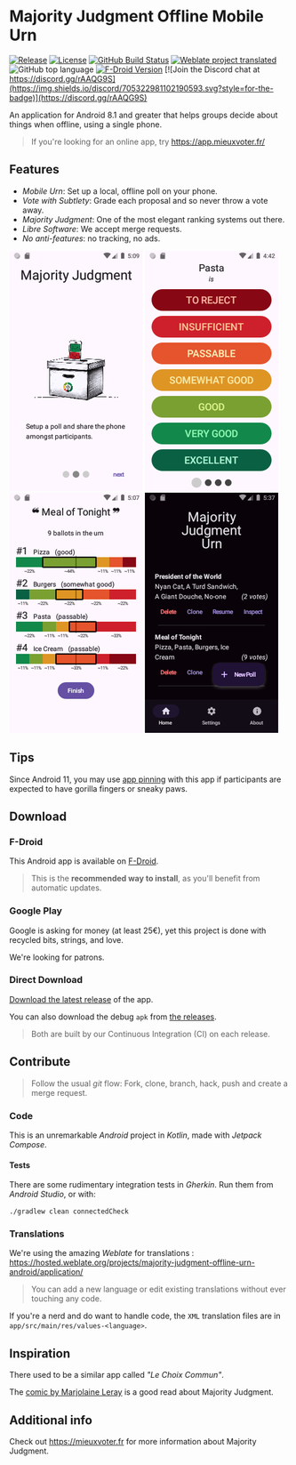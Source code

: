 # Majority Judgment Offline Mobile Urn

[![Release](https://img.shields.io/github/v/release/MieuxVoter/majority-judgment-offline-urn-android?sort=semver&style=for-the-badge)](https://github.com/MieuxVoter/majority-judgment-offline-urn-android/releases)
[![License](https://img.shields.io/github/license/MieuxVoter/majority-judgment-offline-urn-android?style=for-the-badge)](./LICENSE)
[![GitHub Build Status](https://img.shields.io/github/actions/workflow/status/MieuxVoter/majority-judgment-offline-urn-android/android_build.yml?style=for-the-badge)](https://github.com/MieuxVoter/majority-judgment-offline-urn-android/actions/workflows/android_build.yml)
[![Weblate project translated](https://img.shields.io/weblate/progress/majority-judgment-offline-urn-android?server=https%3A%2F%2Fhosted.weblate.org&style=for-the-badge)](https://hosted.weblate.org/projects/majority-judgment-offline-urn-android/application/)
![GitHub top language](https://img.shields.io/github/languages/top/MieuxVoter/majority-judgment-offline-urn-android?style=for-the-badge)
[![F-Droid Version](https://img.shields.io/f-droid/v/com.illiouchine.jm?style=for-the-badge)](https://f-droid.org/en/packages/com.illiouchine.jm)
[![Join the Discord chat at https://discord.gg/rAAQG9S](https://img.shields.io/discord/705322981102190593.svg?style=for-the-badge)](https://discord.gg/rAAQG9S)

An application for Android 8.1 and greater that helps groups decide about things when offline, using a single phone.

> If you're looking for an online app, try https://app.mieuxvoter.fr/

## Features

- *Mobile Urn*: Set up a local, offline poll on your phone.
- *Vote with Subtlety*: Grade each proposal and so never throw a vote away.
- *Majority Judgment*: One of the most elegant ranking systems out there.
- *Libre Software*: We accept merge requests.
- *No anti-features*: no tracking, no ads.

<p>
  <img src="metadata/en-US/images/phoneScreenshots/1.png" alt="Screenshot of the onboarding screen of the application." />
  <img src="metadata/en-US/images/phoneScreenshots/2.png" alt="Screenshot of the voting screen of the application." />
  <img src="metadata/en-US/images/phoneScreenshots/3.png" alt="Screenshot of the results screen of the application." />
  <img src="metadata/en-US/images/phoneScreenshots/4.png" alt="Screenshot of the home screen of the application, in dark theme." />
</p>


## Tips

Since Android 11, you may use [app pinning](https://support.google.com/android/answer/9455138?hl=en) with this app if participants are expected to have gorilla fingers or sneaky paws.


## Download

### F-Droid

This Android app is available on [F-Droid](https://f-droid.org/en/packages/com.illiouchine.jm).

> This is the **recommended way to install**, as you'll benefit from automatic updates.

### Google Play

Google is asking for money (at least 25€), yet this project is done with recycled bits, strings, and love.

We're looking for patrons.

### Direct Download

[Download the latest release](https://github.com/MieuxVoter/majority-judgment-offline-urn-android/releases/latest/download/app-release.apk) of the app.

You can also download the debug `apk` from [the releases](https://github.com/MieuxVoter/majority-judgment-offline-urn-android/releases).

> Both are built by our Continuous Integration (CI) on each release.


## Contribute

> Follow the usual _git_ flow:
> Fork, clone, branch, hack, push and create a merge request.

### Code

This is an unremarkable _Android_ project in _Kotlin_, made with _Jetpack Compose_.

#### Tests

There are some rudimentary integration tests in _Gherkin_.
Run them from _Android Studio_, or with:

    ./gradlew clean connectedCheck

### Translations

We're using the amazing _Weblate_ for translations : https://hosted.weblate.org/projects/majority-judgment-offline-urn-android/application/

> You can add a new language or edit existing translations without ever touching any code.

If you're a nerd and do want to handle code, the `XML` translation files are in `app/src/main/res/values-<language>`.


## Inspiration

There used to be a similar app called _"Le Choix Commun"_.

The [comic by Marjolaine Leray](https://marjolaineleray.com/wp-content/uploads/2023/04/BD-MajorityJudgment-MarjolaineLeray-EN.pdf) is a good read about Majority Judgment.


## Additional info

Check out https://mieuxvoter.fr for more information about Majority Judgment.

